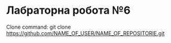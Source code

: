 # Лабраторна робота №6
Clone command: git clone https://github.com/NAME_OF_USER/NAME_OF_REPOSITORIE.git
